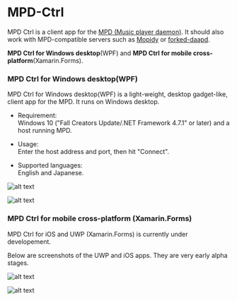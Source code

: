 # MPD-Ctrl

MPD Ctrl is a client app for the [MPD (Music player daemon)](http://www.musicpd.org/). It should also work with MPD-compatible servers such as [Mopidy](https://www.mopidy.com/) or [forked-daapd](http://ejurgensen.github.io/forked-daapd/). 
  
**MPD Ctrl for Windows desktop**(WPF) and **MPD Ctrl for mobile cross-platform**(Xamarin.Forms).  

### MPD Ctrl for Windows desktop(WPF)

MPD Ctrl for Windows desktop(WPF) is a light-weight, desktop gadget-like, client app for the MPD. It runs on Windows desktop.

- Requirement:  
Windows 10 ("Fall Creators Update/.NET Framework 4.7.1" or later) and a host running MPD.  
  
- Usage:  
Enter the host address and port, then hit "Connect".   
  
- Supported languages:  
English and Japanese.
  
![alt text](https://github.com/torumyax/MPD-Ctrl/blob/master/WPF/WpfMPD/files/bin/MPD-Ctrl_Screenshot1.png?raw=true)  
  
![alt text](https://github.com/torumyax/MPD-Ctrl/blob/master/WPF/WpfMPD/files/bin/MPD-Ctrl_Screenshot_setting.png?raw=true)  

  
 
   
### MPD Ctrl for mobile cross-platform (Xamarin.Forms)

MPD Ctrl for iOS and UWP (Xamarin.Forms) is currently under developement.   
  
Below are screenshots of the UWP and iOS apps. They are very early alpha stages.  

![alt text](https://github.com/torumyax/MPD-Ctrl/blob/master/Xamarin.Forms/MPDCtrl/files/screenshots/uwp-pre-screnshot.png?raw=true)  
  
![alt text](https://github.com/torumyax/MPD-Ctrl/blob/master/Xamarin.Forms/MPDCtrl/files/screenshots/iOS-pre-screnshot.png?raw=true)  

  
  
